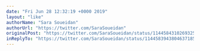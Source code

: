 ```yaml
---
date: "Fri Jun 28 12:32:19 +0000 2019"
layout: "like"
authorName: "Sara Soueidan"
authorUrl: "https://twitter.com/SaraSoueidan"
originalPost: "https://twitter.com/SaraSoueidan/status/1144584310269325314"
inReplyTo: "https://twitter.com/SaraSoueidan/status/1144583943804637185"
---
```


